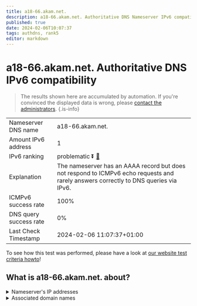```yaml
---
title: a18-66.akam.net.
description: a18-66.akam.net. Authoritative DNS Nameserver IPv6 compatibility
published: true
date: 2024-02-06T10:07:37
tags: authdns, rank5
editor: markdown
---
```


# a18-66.akam.net. Authoritative DNS IPv6 compatibility

> The results shown here are accumulated by automation. If you're convinced the displayed data is wrong, please [contact the administrators](/howto/chat). 
{.is-info}




|   |   |
| - | - |
| Nameserver DNS name | a18-66.akam.net.
| Amount IPv6 address | 1
| IPv6 ranking | problematic :arrow_double_down: [🔗](/howto/ranking) |
| Explanation | The nameserver has an AAAA record but does not respond to ICMPv6 echo requests and rarely answers correctly to DNS queries via IPv6. |
| ICMPv6 success rate | 100%|
| DNS query success rate | 0% |
| Last Check Timestamp | 2024-02-06 11:07:37+01:00 |

To see how this test was performed, please have a look at [our website test criteria howto](/howto/testcriteria/authdns)!


## What is a18-66.akam.net. about?




<details>
<summary>Nameserver's IP addresses</summary>

2600:1480:4800::42

</details>



<details>
<summary>Associated domain names</summary>

www.genentech.com

www.roche.com

</details>
